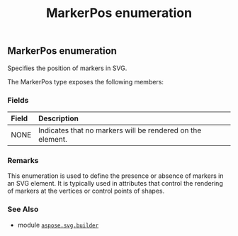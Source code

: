 ﻿---
title: MarkerPos enumeration
second_title: Aspose.SVG for Python via .NET API References
description: 
type: docs
weight: 1570
url: /python-net/aspose.svg.builder/markerpos/
is_root: false
---

## MarkerPos enumeration

Specifies the position of markers in SVG.



The MarkerPos type exposes the following members:

### Fields
| Field | Description |
| :- | :- |
| NONE | Indicates that no markers will be rendered on the element. |



### Remarks 


This enumeration is used to define the presence or absence of markers in an SVG element. It is typically used in attributes that control the rendering of markers at the vertices or control points of shapes.

### See Also
* module [`aspose.svg.builder`](..)
